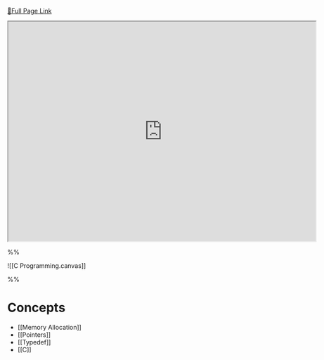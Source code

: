 [🔗Full Page Link](http://server.isaacklugman.com/programming-II/c-programming.html)

<iframe src="http://server.isaacklugman.com/programming-II/c-programming.html" width="700px" height="500px"></iframe>

%%

![[C Programming.canvas]]

%%

# Concepts

- [[Memory Allocation]]
- [[Pointers]]
- [[Typedef]]
- [[C]]
